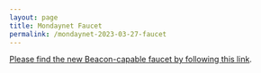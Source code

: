 ```yaml
---
layout: page
title: Mondaynet Faucet
permalink: /mondaynet-2023-03-27-faucet
---
```


[Please find the new Beacon-capable faucet by following this link](https://faucet.mondaynet-2023-03-27.teztnets.xyz).
